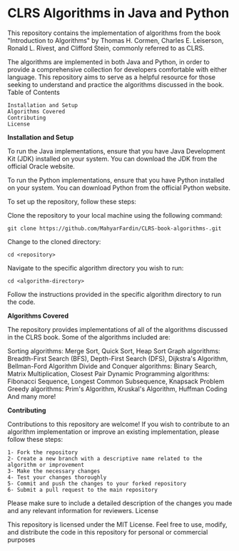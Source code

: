 # CLRS Algorithms in Java and Python

This repository contains the implementation of algorithms from the book "Introduction to Algorithms" by Thomas H. Cormen, Charles E. Leiserson, Ronald L. Rivest, and Clifford Stein, commonly referred to as CLRS.

The algorithms are implemented in both Java and Python, in order to provide a comprehensive collection for developers comfortable with either language. This repository aims to serve as a helpful resource for those seeking to understand and practice the algorithms discussed in the book.
Table of Contents

    Installation and Setup
    Algorithms Covered
    Contributing
    License

**Installation and Setup**

To run the Java implementations, ensure that you have Java Development Kit (JDK) installed on your system. You can download the JDK from the official Oracle website.

To run the Python implementations, ensure that you have Python installed on your system. You can download Python from the official Python website.

To set up the repository, follow these steps:

Clone the repository to your local machine using the following command:

    git clone https://github.com/MahyarFardin/CLRS-book-algorithms-.git

Change to the cloned directory:

    cd <repository>

Navigate to the specific algorithm directory you wish to run:

    cd <algorithm-directory>

Follow the instructions provided in the specific algorithm directory to run the code.

**Algorithms Covered**

The repository provides implementations of all of the algorithms discussed in the CLRS book. Some of the algorithms included are:

Sorting algorithms: Merge Sort, Quick Sort, Heap Sort
Graph algorithms: Breadth-First Search (BFS), Depth-First Search (DFS), Dijkstra's Algorithm, Bellman-Ford Algorithm
Divide and Conquer algorithms: Binary Search, Matrix Multiplication, Closest Pair
Dynamic Programming algorithms: Fibonacci Sequence, Longest Common Subsequence, Knapsack Problem
Greedy algorithms: Prim's Algorithm, Kruskal's Algorithm, Huffman Coding
And many more!

**Contributing**

Contributions to this repository are welcome! If you wish to contribute to an algorithm implementation or improve an existing implementation, please follow these steps:

    1- Fork the repository
    2- Create a new branch with a descriptive name related to the algorithm or improvement
    3- Make the necessary changes
    4- Test your changes thoroughly
    5- Commit and push the changes to your forked repository
    6- Submit a pull request to the main repository

Please make sure to include a detailed description of the changes you made and any relevant information for reviewers.
License

This repository is licensed under the MIT License. Feel free to use, modify, and distribute the code in this repository for personal or commercial purposes
